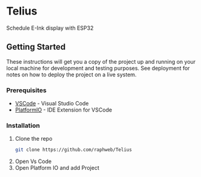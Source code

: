 # Telius
Schedule E-Ink display with ESP32

## Getting Started

These instructions will get you a copy of the project up and running on your local machine for development and testing purposes. See deployment for notes on how to deploy the project on a live system.

### Prerequisites

* [VSCode](https://code.visualstudio.com/download) - Visual Studio Code
* [PlatformIO](https://docs.platformio.org/en/latest/integration/ide/vscode.html#ide-vscode) - IDE Extension for VSCode



### Installation

1. Clone the repo
   ```sh
   git clone https://github.com/raphweb/Telius
   ```
1. Open Vs Code
1. Open Platform IO and add Project
